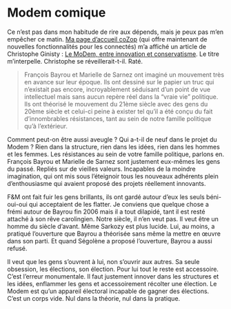 # Modem comique

Ce n’est pas dans mon habitude de rire aux dépends, mais je peux pas m’en empêcher ce matin. [Ma page d’accueil coZop](http://cozop.com) (qui offre maintenant de nouvelles fonctionnalités pour les connectés) m’a affiché un article de Christophe Ginisty : [Le MoDem, entre innovation et conservatisme](http://cozop.com/christophe_ginisty/le_modem_entre_innovation_et_conservatisme). Le titre m’interpelle. Christophe se réveillerait-t-il. Raté.<span id="more-7671"></span>

> François Bayrou et Marielle de Sarnez ont imaginé un mouvement très en avance sur leur époque. Ils ont dessiné sur le papier un truc qui n’existait pas encore, incroyablement séduisant d’un point de vue intellectuel mais sans aucun repère réel dans la “vraie vie” politique. Ils ont théorisé le mouvement du 21ème siècle avec des gens du 20ème siècle et celui-ci peine à exister tel qu’il a été conçu du fait d’innombrables résistances, tant au sein de notre famille politique qu’à l’extérieur.

Comment peut-on être aussi aveugle ? Qui a-t-il de neuf dans le projet du Modem ? Rien dans la structure, rien dans les idées, rien dans les hommes et les femmes. Les résistances au sein de votre famille politique, parlons en. François Bayrou et Marielle de Sarnez sont justement eux-mêmes les gens du passé. Repliés sur de vieilles valeurs. Incapables de la moindre imagination, qui ont mis sous l’éteignoir tous les nouveaux adhérents plein d’enthousiasme qui avaient proposé des projets réellement innovants.

F&amp;M ont fait fuir les gens brillants, ils ont gardé autour d’eux les seuls béni-oui-oui qui acceptaient de les flatter. Je conviens que quelque chose a frémi autour de Bayrou fin 2006 mais il a tout dilapidé, tant il est resté attaché à son rêve carolingien. Notre siècle, il n’en veut pas. Il veut être un homme du siècle d’avant. Même Sarkozy est plus lucide. Lui, au moins, a pratiqué l’ouverture que Bayrou a théorisée sans même la mettre en œuvre dans son parti. Et quand Ségolène a proposé l’ouverture, Bayrou a aussi refusé.

Il veut que les gens s’ouvrent à lui, non s’ouvrir aux autres. Sa seule obsession, les élections, son élection. Pour lui tout le reste est accessoire. C’est l’erreur monumentale. Il faut justement innover dans les structures et les idées, enflammer les gens et accessoirement récolter une élection. Le Modem est qu’un appareil électoral incapable de gagner des élections. C’est un corps vide. Nul dans la théorie, nul dans la pratique.